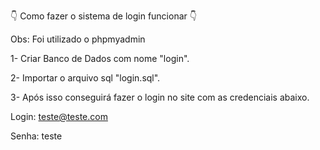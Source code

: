 👇 Como fazer o sistema de login funcionar 👇

Obs: Foi utilizado o phpmyadmin

1- Criar Banco de Dados com nome "login".

2- Importar o arquivo sql "login.sql".

3- Após isso conseguirá fazer o login no site com as credenciais abaixo.

Login: teste@teste.com

Senha: teste
